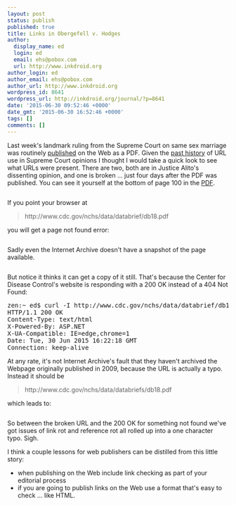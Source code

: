 ```yaml
---
layout: post
status: publish
published: true
title: Links in Obergefell v. Hodges
author:
  display_name: ed
  login: ed
  email: ehs@pobox.com
  url: http://www.inkdroid.org
author_login: ed
author_email: ehs@pobox.com
author_url: http://www.inkdroid.org
wordpress_id: 8641
wordpress_url: http://inkdroid.org/journal/?p=8641
date: '2015-06-30 09:52:46 +0000'
date_gmt: '2015-06-30 16:52:46 +0000'
tags: []
comments: []
---
```


<p>Last week's landmark ruling from the Supreme Court on same sex marriage was routinely <a href="http://www.supremecourt.gov/opinions/14pdf/14-556_3204.pdf">published</a> on the Web as a PDF. Given the <a href="http://www.nytimes.com/2013/09/24/us/politics/in-supreme-court-opinions-clicks-that-lead-nowhere.html?_r=0">past history</a> of URL use in Supreme Court opinions I thought I would take a quick look to see what URLs were present. There are two, both are in Justice Alito's dissenting opinion, and one is broken ... just four days after the PDF was published. You can see it yourself at the bottom of page 100 in the <a href="http://www.supremecourt.gov/opinions/14pdf/14-556_3204.pdf">PDF</a>.</p>
<p><a href="http://www.supremecourt.gov/opinions/14pdf/14-556_3204.pdf"><img src="http://inkdroid.org/images/scotus-1.png" alt="" /></a></p>
<p>If you point your browser at</p>
<blockquote>
<p>http://www.cdc.gov/nchs/data/databrief/db18.pdf</p>
</blockquote>
<p>you will get a page not found error:</p>
<p><img src="http://inkdroid.org/images/scotus-2.png" alt="" /></p>
<p>Sadly even the Internet Archive doesn't have a snapshot of the page available.</p>
<p><a href="http://www.cdc.gov/nchs/data/databriefs/db18.pdf"><img src="http://inkdroid.org/images/scotus-3.png" alt="" /></a></p>
<p>But notice it thinks it can get a copy of it still. That's because the Center for Disease Control's website is responding with a 200 OK instead of a 404 Not Found:</p>
<pre>zen:~ ed$ curl -I http://www.cdc.gov/nchs/data/databrief/db18.pdf
HTTP/1.1 200 OK
Content-Type: text/html
X-Powered-By: ASP.NET
X-UA-Compatible: IE=edge,chrome=1
Date: Tue, 30 Jun 2015 16:22:18 GMT
Connection: keep-alive
</pre>
<p>At any rate, it's not Internet Archive's fault that they haven't archived the Webpage originally published in 2009, because the URL is actually a typo. Instead it should be</p>
<blockquote>
<p>http://www.cdc.gov/nchs/data/databriefs/db18.pdf</p>
</blockquote>
<p>which leads to:</p>
<p><a href="http://www.cdc.gov/nchs/data/databriefs/db18.pdf"><img src="http://inkdroid.org/images/scotus-4.png" alt="" /></a></p>
<p>So between the broken URL and the 200 OK for something not found we've got issues of link rot and reference rot all rolled up into a one character typo. Sigh.</p>
<p>I think a couple lessons for web publishers can be distilled from this little story:</p>
<ul>
<li>when publishing on the Web include link checking as part of your editorial process</li>
<li>if you are going to publish links on the Web use a format that's easy to check ... like HTML.</li>
</ul>
